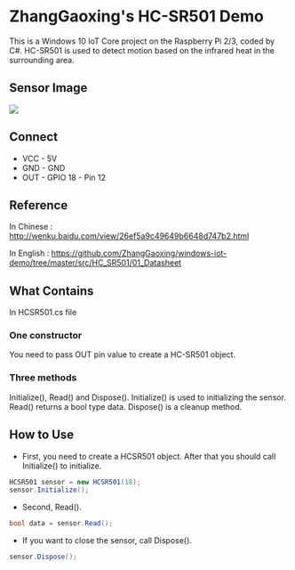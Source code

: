# ZhangGaoxing's HC-SR501 Demo
This is a Windows 10 IoT Core project on the Raspberry Pi 2/3, coded by C#. HC-SR501 is used to detect motion based on the infrared heat in the surrounding area. 

## Sensor Image
![](https://raw.githubusercontent.com/ZhangGaoxing/windows-iot-demo/master/src/HC_SR501/02_Image/sensor.jpg)

## Connect
* VCC - 5V
* GND - GND
* OUT - GPIO 18 - Pin 12

## Reference
In Chinese : http://wenku.baidu.com/view/26ef5a9c49649b6648d747b2.html

In English : https://github.com/ZhangGaoxing/windows-iot-demo/tree/master/src/HC_SR501/01_Datasheet

## What Contains
In HCSR501.cs file
### One constructor
You need to pass OUT pin value to create a HC-SR501 object.
### Three methods
Initialize(), Read() and Dispose(). Initialize() is used to initializing the sensor. Read() returns a bool type data. Dispose() is a cleanup method.

## How to Use
* First, you need to create a HCSR501 object. After that you should call Initialize() to initialize.
```C#
HCSR501 sensor = new HCSR501(18);
sensor.Initialize();
```
* Second, Read().
```C#
bool data = sensor.Read();
```
* If you want to close the sensor, call Dispose().
```C#
sensor.Dispose();
```
